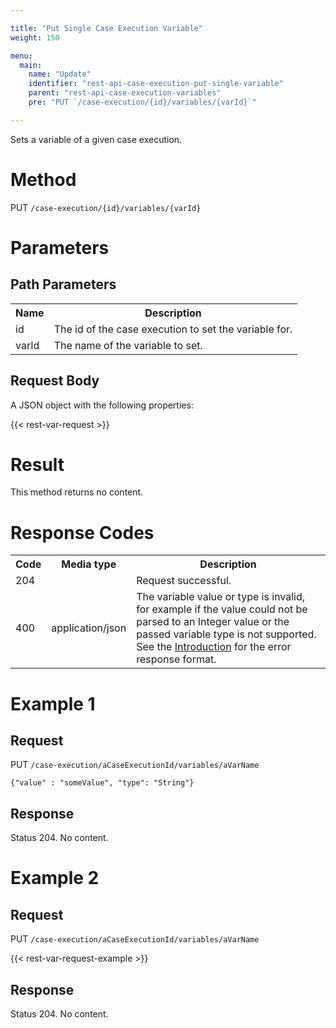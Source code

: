 ```yaml
---

title: "Put Single Case Execution Variable"
weight: 150

menu:
  main:
    name: "Update"
    identifier: "rest-api-case-execution-put-single-variable"
    parent: "rest-api-case-execution-variables"
    pre: "PUT `/case-execution/{id}/variables/{varId}`"

---
```



Sets a variable of a given case execution.


# Method

PUT `/case-execution/{id}/variables/{varId}`


# Parameters

## Path Parameters

<table class="table table-striped">
  <tr>
    <th>Name</th>
    <th>Description</th>
  </tr>
  <tr>
    <td>id</td>
    <td>The id of the case execution to set the variable for.</td>
  </tr>
  <tr>
    <td>varId</td>
    <td>The name of the variable to set.</td>
  </tr>
</table>

## Request Body

A JSON object with the following properties:

{{< rest-var-request >}}


# Result

This method returns no content.


# Response Codes

<table class="table table-striped">
  <tr>
    <th>Code</th>
    <th>Media type</th>
    <th>Description</th>
  </tr>
  <tr>
    <td>204</td>
    <td></td>
    <td>Request successful.</td>
  </tr>
  <tr>
    <td>400</td>
    <td>application/json</td>
    <td>The variable value or type is invalid, for example if the value could not be parsed to an Integer value or the passed variable type is not supported. See the <a href="/reference/rest/overview">Introduction</a> for the error response format.</td>
  </tr>
</table>


# Example 1

## Request

PUT `/case-execution/aCaseExecutionId/variables/aVarName`

    {"value" : "someValue", "type": "String"}

## Response

Status 204. No content.


# Example 2

## Request

PUT `/case-execution/aCaseExecutionId/variables/aVarName`

{{< rest-var-request-example >}}

## Response

Status 204. No content.
